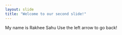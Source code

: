 ```yaml
---
layout: slide
title: "Welcome to our second slide!"
---
```

My name is Rakhee Sahu
Use the left arrow to go back!
